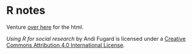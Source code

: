 # R notes
 
Venture [over here](https://inductivestep.github.io/R-notes/) for the html.

*Using R for social research* by Andi Fugard is licensed under a [Creative Commons Attribution 4.0 International License](https://creativecommons.org/licenses/by/4.0/).
